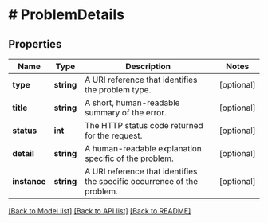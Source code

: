 # # ProblemDetails

## Properties

Name | Type | Description | Notes
------------ | ------------- | ------------- | -------------
**type** | **string** | A URI reference that identifies the problem type. | [optional]
**title** | **string** | A short, human-readable summary of the error. | [optional]
**status** | **int** | The HTTP status code returned for the request. | [optional]
**detail** | **string** | A human-readable explanation specific of the problem. | [optional]
**instance** | **string** | A URI reference that identifies the specific occurrence of the problem. | [optional]

[[Back to Model list]](../../README.md#models) [[Back to API list]](../../README.md#endpoints) [[Back to README]](../../README.md)
